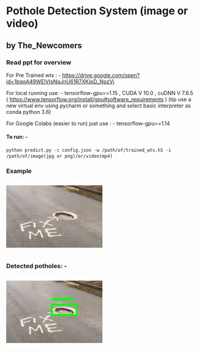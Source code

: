 # Pothole Detection System (image or video)
##               by The_Newcomers
### Read ppt for overview

For Pre Trained wts : - https://drive.google.com/open?id=1bqqA49WElVIsNqJnU61R7XKipD_NpzVj

For local running use: - tensorflow-gpu==1.15 , CUDA V 10.0 , cuDNN V 7.6.5  ( https://www.tensorflow.org/install/gpu#software_requirements )
(tip use a new virtual env using pycharm or something and select basic interpreter as conda python 3.6)

For Google Colabs (easier to run) just use : - tensorflow-gpu==1.14

#### To run: - 
```
python predict.py -c config.json -w /path/of/trained_wts.h5 -i /path/of/image(jpg or png)/or/video(mp4)
```

### Example
![Road with potholes](potholes_detection/images/pothole1.jpg?raw=true "Road with Potholes")
### Detected potholes: -
![Road with potholes detected](potholes_detection/images/pothole1_detected.jpg?raw=true "Road with Potholes")
